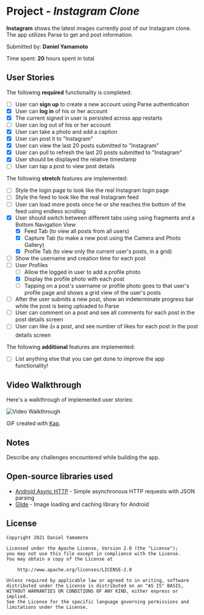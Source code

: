 # Project - *Instagram Clone*

**Instagram** shows the latest images currently post of our Instagram clone. The app utilizes Parse to get and post information.

Submitted by: **Daniel Yamamoto**

Time spent: **20** hours spent in total

## User Stories

The following **required** functionality is completed:

* [ ] User can **sign up** to create a new account using Parse authentication
* [x] User can **log in** of his or her account
* [x] The current signed in user is persisted across app restarts
* [ ] User can log out of his or her account
* [x] User can take a photo and add a caption
* [x] User can post it to "Instagram"
* [x] User can view the last 20 posts submitted to "Instagram"
* [x] User can pull to refresh the last 20 posts submitted to "Instagram"
* [x] User should be displayed the relative timestamp
* [ ] User can tap a post to view post details

The following **stretch** features are implemented:

* [ ] Style the login page to look like the real Instagram login page
* [ ] Style the feed to look like the real Instagram feed
* [ ] User can load more posts once he or she reaches the bottom of the feed using endless scrolling
* [x] User should switch between different tabs using using fragments and a Bottom Navigation View
  * [x] Feed Tab (to view all posts from all users)
  * [x] Capture Tab (to make a new post using the Camera and Photo Gallery)
  * [x] Profile Tab (to view only the current user's posts, in a grid)
* [ ] Show the username and creation time for each post
* [ ] User Profiles
  * [ ] Allow the logged in user to add a profile photo
  * [x] Display the profile photo with each post
  * [ ] Tapping on a post's username or profile photo goes to that user's profile page and shows a grid view of the user's posts
* [ ] After the user submits a new post, show an indeterminate progress bar while the post is being uploaded to Parse
* [ ] User can comment on a post and see all comments for each post in the post details screen
* [ ] User can like 👍 a post, and see number of likes for each post in the post details screen

The following **additional** features are implemented:

* [ ] List anything else that you can get done to improve the app functionality!

## Video Walkthrough

Here's a walkthrough of implemented user stories:

<img src='walkthrough.gif' title='Video Walkthrough' width='' alt='Video Walkthrough' />

GIF created with [Kap](https://getkap.co/).

## Notes

Describe any challenges encountered while building the app.

## Open-source libraries used

- [Android Async HTTP](https://github.com/loopj/android-async-http) - Simple asynchronous HTTP requests with JSON parsing
- [Glide](https://github.com/bumptech/glide) - Image loading and caching library for Android

## License

    Copyright 2021 Daniel Yamamoto

    Licensed under the Apache License, Version 2.0 (the "License");
    you may not use this file except in compliance with the License.
    You may obtain a copy of the License at

        http://www.apache.org/licenses/LICENSE-2.0

    Unless required by applicable law or agreed to in writing, software
    distributed under the License is distributed on an "AS IS" BASIS,
    WITHOUT WARRANTIES OR CONDITIONS OF ANY KIND, either express or implied.
    See the License for the specific language governing permissions and
    limitations under the License.